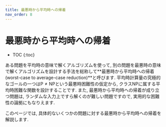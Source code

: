 ```yaml
---
title: 最悪時から平均時への帰着
nav_order: 8
---
```


# 最悪時から平均時への帰着

* TOC
{:toc}

ある問題を平均時の意味で解くアルゴリズムを使って, 別の問題を最悪時の意味で解くアルゴリズムを設計する手法を総称して**最悪時から平均時への帰着(worst-case to average-case reduction)**と呼びます.
平均時計算量の究極的なゴールの一つは$\mathsf{P}\ne\mathsf{NP}$という最悪時困難性の仮定から, クラス$\mathsf{NP}$に属する平均時困難な関数を設計することです.
また, 最悪時から平均時への帰着が成り立つ問題は, ランダムな入力上ですら解くのが難しい問題ですので, 実用的な困難性の論拠にもなりえます.

このページでは, 具体的ないくつかの問題に対する最悪時から平均時への帰着を解説します.